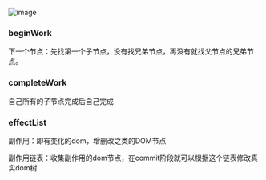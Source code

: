  ![image](https://github.com/lizuncong/mini-react/blob/master/imgs/useReducer-01.jpg)


### beginWork
下一个节点：先找第一个子节点，没有找兄弟节点，再没有就找父节点的兄弟节点。

### completeWork
自己所有的子节点完成后自己完成

### effectList
副作用：即有变化的dom，增删改之类的DOM节点

副作用链表：收集副作用的dom节点，在commit阶段就可以根据这个链表修改真实dom树



